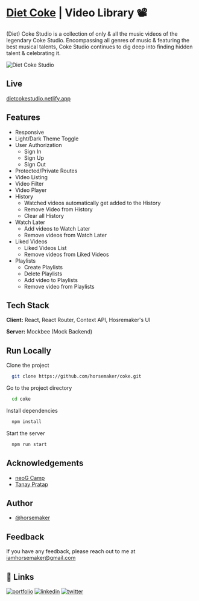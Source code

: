 
# [Diet Coke](https://dietcokestudio.netlify.app/) | Video Library 📽️

(Diet) Coke Studio is a collection of only & all the music videos of the legendary Coke Studio. Encompassing all genres of music & featuring the best musical talents, Coke Studio continues to dig deep into finding hidden talent & celebrating it.

![Diet Coke Studio](https://dietcokestudio.netlify.app/assets/Coke/meta-preview.png)
## Live

[dietcokestudio.netlify.app](https://dietcokestudio.netlify.app/)


## Features

- Responsive
- Light/Dark Theme Toggle
- User Authorization
    - Sign In
    - Sign Up
    - Sign Out
- Protected/Private Routes
- Video Listing
- Video Filter
- Video Player
- History
    - Watched videos automatically get added to the History
    - Remove Video from History
    - Clear all History
- Watch Later
    - Add videos to Watch Later
    - Remove videos from Watch Later
- Liked Videos
    - Liked Videos List
    - Remove videos from Liked Videos
- Playlists
    - Create Playlists
    - Delete Playlists
    - Add video to Playlists
    - Remove video from Playlists


## Tech Stack

**Client:** React, React Router, Context API, Hosremaker's UI

**Server:** Mockbee (Mock Backend)


## Run Locally

Clone the project

```bash
  git clone https://github.com/horsemaker/coke.git
```

Go to the project directory

```bash
  cd coke
```

Install dependencies

```bash
  npm install
```

Start the server

```bash
  npm run start
```


## Acknowledgements

 - [neoG Camp](https://neog.camp/)
 - [Tanay Pratap](https://twitter.com/tanaypratap)


## Author

- [@horsemaker](https://github.com/horsemaker)

## Feedback

If you have any feedback, please reach out to me at iamhorsemaker@gmail.com


## 🔗 Links
[![portfolio](https://img.shields.io/badge/my_portfolio-000?style=for-the-badge&logo=ko-fi&logoColor=white)](https://ghodekaryash.netlify.app/)
[![linkedin](https://img.shields.io/badge/linkedin-0A66C2?style=for-the-badge&logo=linkedin&logoColor=white)](https://www.linkedin.com/in/yashghodekar/)
[![twitter](https://img.shields.io/badge/twitter-1DA1F2?style=for-the-badge&logo=twitter&logoColor=white)](https://twitter.com/horsemaker_)
